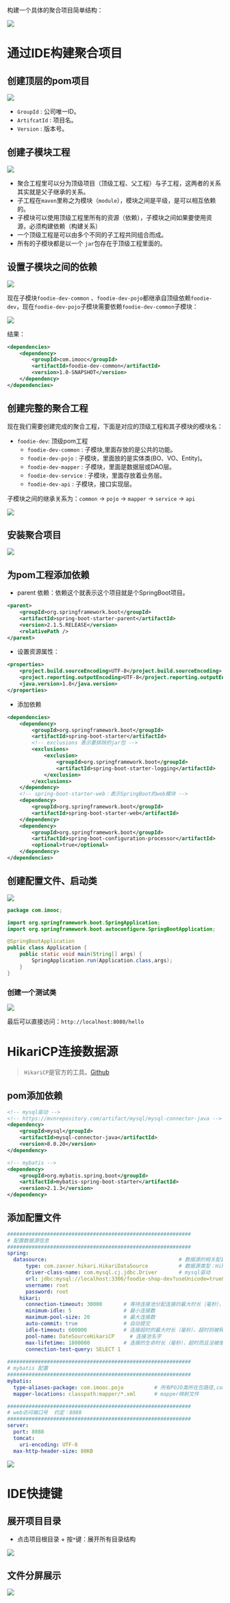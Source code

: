 
构建一个具体的聚合项目简单结构：

<img src="/assets/images/classOne/02.png">

# 通过IDE构建聚合项目

## 创建顶层的pom项目

<img src="/assets/images/classOne/03.png">

* `GroupId` : 公司唯一ID。
* `ArtifcatId` : 项目名。
* `Version` : 版本号。

## 创建子模块工程

<img src="/assets/images/classOne/06.png">

* 聚合工程里可以分为顶级项目（顶级工程、父工程）与子工程，这两者的关系其实就是父子继承的关系。
* 子工程在`maven`里称之为模块（`module`），模块之间是平级，是可以相互依赖的。
* 子模块可以使用顶级工程里所有的资源（依赖），子模块之间如果要使用资源，必须构建依赖（构建关系）
* 一个顶级工程是可以由多个不同的子工程共同组合而成。
* 所有的子模块都是以一个 `jar`包存在于顶级工程里面的。

## 设置子模块之间的依赖

<img src="/assets/images/classOne/07.png">

现在子模块`foodie-dev-common` 、`foodie-dev-pojo`都继承自顶级依赖`foodie-dev`，现在`foodie-dev-pojo`子模块需要依赖`foodie-dev-common`子模块：

<img src="/assets/images/classOne/08.png">

结果：

```xml
<dependencies>
    <dependency>
        <groupId>com.imooc</groupId>
        <artifactId>foodie-dev-common</artifactId>
        <version>1.0-SNAPSHOT</version>
    </dependency>
</dependencies>
```

## 创建完整的聚合工程

现在我们需要创建完成的聚合工程，下面是对应的顶级工程和其子模块的模块名：

* `foodie-dev`: 顶级pom工程
	* `foodie-dev-common`  : 子模块,里面存放的是公共的功能。
	* `foodie-dev-pojo` : 子模块，里面放的是实体类(BO、VO、Entity)。
	* `foodie-dev-mapper` : 子模块，里面是数据层或DAO层。
	* `foodie-dev-service` : 子模块，里面存放着业务层。
	* `foodie-dev-api` : 子模块，接口实现层。

子模块之间的继承关系为：`common` -> `pojo` -> `mapper` -> `service` -> `api`

<img src="/assets/images/classOne/09.png">

## 安装聚合项目

<img src="/assets/images/classOne/10.png">

## 为pom工程添加依赖

* parent 依赖：依赖这个就表示这个项目就是个SpringBoot项目。

```xml
<parent>
    <groupId>org.springframework.boot</groupId>
    <artifactId>spring-boot-starter-parent</artifactId>
    <version>2.1.5.RELEASE</version>
    <relativePath />
</parent>
```

* 设置资源属性：

```xml
<properties>
    <project.build.sourceEncoding>UTF-8</project.build.sourceEncoding>
    <project.reporting.outputEncoding>UTF-8</project.reporting.outputEncoding>
    <java.version>1.8</java.version>
</properties>
```

* 添加依赖

```xml
<dependencies>
    <dependency>
        <groupId>org.springframework.boot</groupId>
        <artifactId>spring-boot-starter</artifactId>
        <!-- exclusions 表示要排除的jar包 -->
        <exclusions>
            <exclusion>
                <groupId>org.springframework.boot</groupId>
                <artifactId>spring-boot-starter-logging</artifactId>
            </exclusion>
        </exclusions>
    </dependency>
    <!-- spring-boot-starter-web：表示SpringBoot的web模块 -->
    <dependency>
        <groupId>org.springframework.boot</groupId>
        <artifactId>spring-boot-starter-web</artifactId>
    </dependency>
    <dependency>
        <groupId>org.springframework.boot</groupId>
        <artifactId>spring-boot-configuration-processor</artifactId>
        <optional>true</optional>
    </dependency>
</dependencies>
```

## 创建配置文件、启动类

<img src="/assets/images/classOne/18.png">

```java
package com.imooc;

import org.springframework.boot.SpringApplication;
import org.springframework.boot.autoconfigure.SpringBootApplication;

@SpringBootApplication
public class Application {
    public static void main(String[] args) {
        SpringApplication.run(Application.class,args);
    }
}
```

### 创建一个测试类

<img src="/assets/images/classOne/19.png">

最后可以直接访问：`http://localhost:8080/hello`

# HikariCP连接数据源

> `HikariCP`是官方的工具。[Github](https://github.com/brettwooldridge/HikariCP)

## pom添加依赖

```xml
<!-- mysql驱动 -->
<!-- https://mvnrepository.com/artifact/mysql/mysql-connector-java -->
<dependency>
    <groupId>mysql</groupId>
    <artifactId>mysql-connector-java</artifactId>
    <version>8.0.20</version>
</dependency>

<!-- mybatis -->
<dependency>
    <groupId>org.mybatis.spring.boot</groupId>
    <artifactId>mybatis-spring-boot-starter</artifactId>
    <version>2.1.3</version>
</dependency>
```

## 添加配置文件

```yml
############################################################
# 配置数据源信息
############################################################
spring:
  datasource:                                           # 数据源的相关配置
      type: com.zaxxer.hikari.HikariDataSource          # 数据源类型：HikariCP
      driver-class-name: com.mysql.cj.jdbc.Driver       # mysql驱动
      url: jdbc:mysql://localhost:3306/foodie-shop-dev?useUnicode=true&characterEncoding=UTF-8&autoReconnect=true
      username: root
      password: root
    hikari:
      connection-timeout: 30000       # 等待连接池分配连接的最大时长（毫秒），超过这个时长还没可用的连接则发生SQLException， 默认:30秒
      minimum-idle: 5                 # 最小连接数
      maximum-pool-size: 20           # 最大连接数
      auto-commit: true               # 自动提交
      idle-timeout: 600000            # 连接超时的最大时长（毫秒），超时则被释放（retired），默认:10分钟
      pool-name: DateSourceHikariCP     # 连接池名字
      max-lifetime: 1800000           # 连接的生命时长（毫秒），超时而且没被使用则被释放（retired），默认:30分钟 1800000ms
      connection-test-query: SELECT 1
          
############################################################
# mybatis 配置
############################################################
mybatis:
  type-aliases-package: com.imooc.pojo          # 所有POJO类所在包路径,com.imooc.pojo是本项目pojo的路径。
  mapper-locations: classpath:mapper/*.xml      # mapper映射文件

############################################################
# web访问端口号  约定：8088
############################################################
server:
  port: 8088
  tomcat:
    uri-encoding: UTF-8
  max-http-header-size: 80KB  
```

<img src="/assets/images/classOne/20.png">

# IDE快捷键

## 展开项目目录

* 点击项目根目录 + 按`*`键：展开所有目录结构

<img src="/assets/images/classOne/04.png">

## 文件分屏展示

<img src="/assets/images/classOne/05.png">
